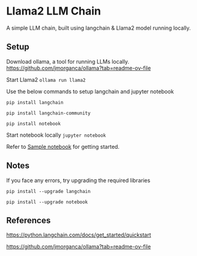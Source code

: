 # Llama2 LLM Chain

A simple LLM chain, built using langchain & Llama2 model running locally.

## Setup

Download ollama, a tool for running LLMs locally.
https://github.com/jmorganca/ollama?tab=readme-ov-file

Start Llama2 ``` ollama run llama2 ```

Use the below commands to setup langchain and jupyter notebook

```
pip install langchain

pip install langchain-community

pip install notebook
```

Start notebook locally ``` jupyter notebook ```

Refer to [Sample notebook](notebook.ipynb) for getting started.

## Notes

If you face any errors, try upgrading the required libraries

```
pip install --upgrade langchain

pip install --upgrade notebook
```

## References

https://python.langchain.com/docs/get_started/quickstart

https://github.com/jmorganca/ollama?tab=readme-ov-file
